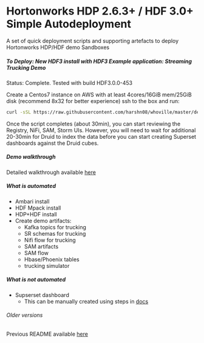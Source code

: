 # Hortonworks HDP 2.6.3+ / HDF 3.0+ Simple Autodeployment

A set of quick deployment scripts and supporting artefacts to deploy Hortonworks HDP/HDF demo Sandboxes

##### To Deploy: New HDF3 install with HDF3 Example application: Streaming Trucking Demo
Status: Complete. Tested with build HDF3.0.0-453  

Create a Centos7 instance on AWS with at least 4cores/16GiB mem/25GiB disk  (recommend 8x32 for better experience)
ssh to the box and run:  
```bash
curl -sSL https://raw.githubusercontent.com/harshn08/whoville/master/deploy_generic_SAMTruckingDemo_fromscratch.sh | sudo -E bash
```

Once the script completes (about 30min), you can start reviewing the Registry, NiFi, SAM, Storm UIs. However, you will need to wait for additional 20-30min for Druid to index the data before you can start creating Superset dashboards against the Druid cubes.


##### Demo walkthrough
Detailed walkthrough available [here](http://community.hortonworks.com/articles/148015/partner-demo-kit-for-hdp-26hdf-30.html)

##### What is automated
- Ambari install
- HDF Mpack install
- HDP+HDF install
- Create demo artifacts:
  - Kafka topics for trucking
  - SR schemas for trucking
  - Nifi flow for trucking
  - SAM artifacts
  - SAM flow
  - Hbase/Phoenix tables
  - trucking simulator

##### What is not automated
- Supserset dashboard
  - This can be manually created using steps in [docs](https://docs.hortonworks.com/HDPDocuments/HDF3/HDF-3.0.3/bk_getting-started-with-stream-analytics/content/ch_sam-create-insights.html)

###### Older versions
Previous README available [here](https://github.com/harshn08/whoville/blob/master/README-HDP261.md)
